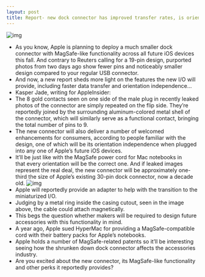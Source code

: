```yaml
---
layout: post
title: Report- new dock connector has improved transfer rates, is orientation independent
---
```

![img](http://media.idownloadblog.com/wp-content/uploads/2012/08/nowhereelse_mini_dock_connector_2.jpg)
* As you know, Apple is planning to deploy a much smaller dock connector with MagSafe-like functionality across all future iOS devices this fall. And contrary to Reuters calling for a 19-pin design, purported photos from two days ago show fewer pins and noticeably smaller design compared to your regular USB connector.
* And now, a new report sheds more light on the features the new I/O will provide, including faster data transfer and orientation independence…
* Kasper Jade, writing for AppleInsider:
* The 8 gold contacts seen on one side of the male plug in recently leaked photos of the connector are simply repeated on the flip side. They’re reportedly joined by the surrounding aluminum-colored metal shell of the connector, which will similarly serve as a functional contact, bringing the total number of pins to 9.
* The new connector will also deliver a number of welcomed enhancements for consumers, according to people familiar with the design, one of which will be its orientation independence when plugged into any one of Apple’s future iOS devices.
* It’ll be just like with the MagSafe power cord for Mac notebooks in that every orientation will be the correct one. And if leaked images represent the real deal, the new connector will be approximately one-third the size of Apple’s existing 30-pin dock connector, now a decade old.
![img](http://media.idownloadblog.com/wp-content/uploads/2012/08/iPhone-5-MagSafe-dock-connector-NowhereElse-001.jpg)
* Apple will reportedly provide an adapter to help with the transition to the miniaturized I/O.
* Judging by a metal ring inside the casing cutout, seen in the image above, the cable could attach magnetically.
* This begs the question whether makers will be required to design future accessories with this functionality in mind.
* A year ago, Apple sued HyperMac for providing a MagSafe-compatible cord with their battery packs for Apple’s notebooks.
* Apple holds a number of MagSafe-related patents so it’ll be interesting seeing how the shrunken down dock connector affects the accessories industry.
* Are you excited about the new connector, its MagSafe-like functionality and other perks it reportedly provides?

